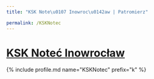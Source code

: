 ```yaml
---
title: "KSK Note\u0107 Inowroc\u0142aw | Patromierz"

permalink: /KSKNotec
---
```


# [KSK Noteć Inowrocław](https://patronite.pl/KSKNotec)

{% include profile.md name="KSKNotec" prefix="k" %}
